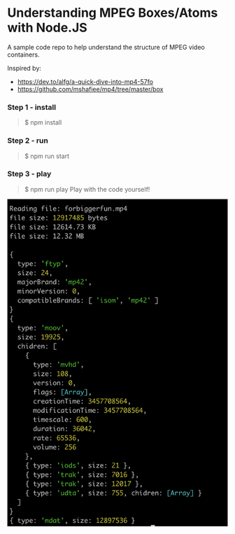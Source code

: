 Understanding MPEG Boxes/Atoms with Node.JS
===

A sample code repo to help understand the structure of MPEG video containers.

Inspired by:
- https://dev.to/alfg/a-quick-dive-into-mp4-57fo
- https://github.com/mshafiee/mp4/tree/master/box

### Step 1 - install
>$ npm install

### Step 2 - run
>$ npm run start

### Step 3 - play
>$ npm run play
Play with the code yourself!

![MPEG Box/Atom Structure](./mpeg-box-structure.png "MPEG Box/Atom Structure")
